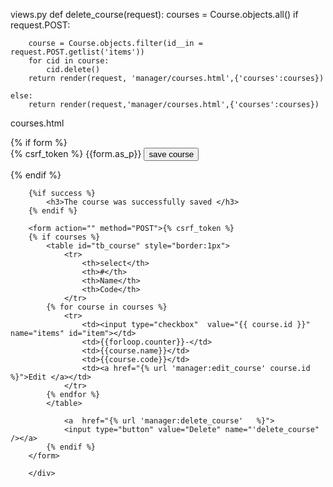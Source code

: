 views.py
def delete_course(request):
    courses = Course.objects.all()
    if request.POST:
    
        course = Course.objects.filter(id__in = request.POST.getlist('items'))
        for cid in course:
            cid.delete()
        return render(request, 'manager/courses.html',{'courses':courses})
    
    else:
        return render(request,'manager/courses.html',{'courses':courses})

courses.html
<div>
        {% if form %}
            <form action="" method="POST">{% csrf_token %}
                {{form.as_p}}
                <input type="submit" value="save course" />
            </form>
        {% endif %}

        {%if success %}
            <h3>The course was successfully saved </h3>
        {% endif %}

        <form action="" method="POST">{% csrf_token %}
        {% if courses %}
            <table id="tb_course" style="border:1px">
                <tr>
                    <th>select</th>
                    <th>#</th>
                    <th>Name</th>
                    <th>Code</th>
                </tr>
            {% for course in courses %}
                <tr>
                    <td><input type="checkbox"  value="{{ course.id }}"   name="items" id="item"></td>
                    <td>{{forloop.counter}}-</td>
                    <td>{{course.name}}</td>
                    <td>{{course.code}}</td>
                    <td><a href="{% url 'manager:edit_course' course.id %}">Edit </a></td>
                </tr>
            {% endfor %}
            </table>

                <a  href="{% url 'manager:delete_course'   %}">
                <input type="button" value="Delete" name="'delete_course" /></a>
            {% endif %}
        </form>

        </div>
